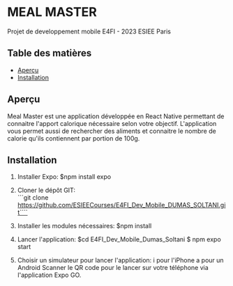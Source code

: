 # MEAL MASTER

Projet de developpement mobile E4FI - 2023 ESIEE Paris

## Table des matières

- [Aperçu](#aperçu)
- [Installation](#installation)


## Aperçu

Meal Master est une application développée en React Native permettant de connaitre l'apport calorique nécessaire selon votre objectif. 
L'application vous permet aussi de rechercher des aliments et connaitre le nombre de calorie qu'ils contiennent par portion de 100g.

## Installation

1) Installer Expo: 
$npm install expo

2) Cloner le dépôt GIT:  
```git clone https://github.com/ESIEECourses/E4FI_Dev_Mobile_DUMAS_SOLTANI.git````

3) Installer les modules nécessaires: 
$npm install

4) Lancer l'application: 
$cd E4FI_Dev_Mobile_Dumas_Soltani
$ npm expo start

5) Choisir un simulateur pour lancer l'application: 
i pour l'iPhone 
a pour un Android 
Scanner le QR code pour le lancer sur votre téléphone via l'application Expo GO.


